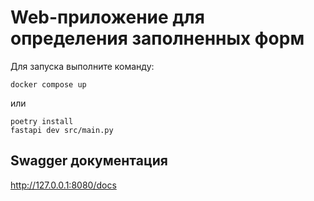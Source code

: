 # Web-приложение для определения заполненных форм

Для запуска выполните команду:
```shell
docker compose up
```
или
```shell
poetry install
fastapi dev src/main.py
```

## Swagger документация
http://127.0.0.1:8080/docs